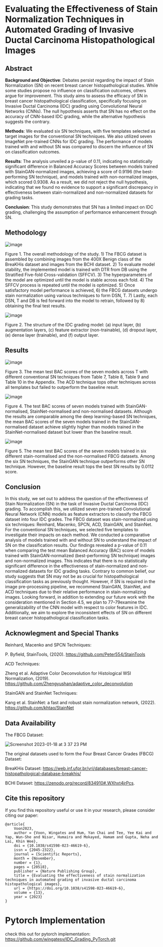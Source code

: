# Evaluating the Effectiveness of Stain Normalization Techniques in Automated Grading of Invasive Ductal Carcinoma Histopathological Images
## Abstract
**Background and Objective**: Debates persist regarding the impact of Stain Normalization (SN) on recent breast cancer histopathological studies. While some studies propose no influence on classification outcomes, others argue for improvement. This study aims to assess the efficacy of SN in breast cancer histopathological classification, specifically focusing on Invasive Ductal Carcinoma (IDC) grading using Convolutional Neural Networks (CNNs). The null hypothesis asserts that SN has no effect on the accuracy of CNN-based IDC grading, while the alternative hypothesis suggests the contrary. 

**Methods**: We evaluated six SN techniques, with five templates selected as target images for the conventional SN techniques. We also utilized seven ImageNet pre-trained CNNs for IDC grading. The performance of models trained with and without SN was compared to discern the influence of SN on classification outcomes. 

**Results**: The analysis unveiled a p-value of 0.11, indicating no statistically significant difference in Balanced Accuracy Scores between models trained with StainGAN-normalized images, achieving a score of 0.9196 (the best-performing SN technique), and models trained with non-normalized images, which scored 0.9308. As a result, we did not reject the null hypothesis, indicating that we found no evidence to support a significant discrepancy in effectiveness between stain-normalized and non-normalized datasets for grading tasks. 

**Conclusion**: This study demonstrates that SN has a limited impact on IDC grading, challenging the assumption of performance enhancement through SN.

## Methodology
![image](https://user-images.githubusercontent.com/56868536/212927412-06cbc49c-149b-4cd6-898c-42d4df097fe5.png)

Figure 1. The overall methodology of the study. 1) The FBCG dataset is assembled by combining images from the 400X Benign class of the BreaKHis dataset and images from the BCHI dataset. 2) To evaluate model stability, the implemented model is trained with DTR from DB using the Stratified Five-fold Cross-validation (SFFCV). 3) The hyperparameters of the model are optimized until the model is stable across each fold. 4) The SFFCV process is repeated until the model is optimized. 5) Once satisfactory model performance is achieved, 6) the FBCG datasets undergo stain normalization using various techniques to form DSN, T. 7) Lastly, each DSN, T and DB is fed forward into the model to retrain, followed by 8) obtaining the final test results.

![image](https://user-images.githubusercontent.com/56868536/212928102-12cb3a98-85af-40a7-a391-b3aa98fa0424.png)

Figure 2. The structure of the IDC grading model: (a) input layer, (b) augmentation layers, (c) feature extractor (non-trainable), (d) dropout layer, (e) dense layer (trainable), and (f) output layer.
## Results

![image](https://user-images.githubusercontent.com/56868536/216745586-1bc2da0e-b5e8-42b3-b6d9-f7733d37ed5e.png)

Figure 3. The mean test BAC scores of the seven models across T with different conventional SN techniques from Table 7, Table 8, Table 9 and Table 10 in the Appendix. The ACD technique tops other techniques across all templates but failed to outperform the baseline result.

![image](https://user-images.githubusercontent.com/56868536/216745608-4f78b616-def4-47e1-8ca3-4fe9805656ee.png)

Figure 4. The test BAC scores of seven models trained with StainGAN-normalised, StainNet-normalised and non-normalised datasets. Although the results are comparable among the deep learning-based SN techniques, the mean BAC scores of the seven models trained in the StainGAN-normalised dataset achieve slightly higher than models trained in the StainNet-normalised dataset but lower than the baseline result.

![image](https://user-images.githubusercontent.com/56868536/216745627-ae59237d-8f6b-4665-a563-366a3f9fd8ec.png)

Figure 5. The mean test BAC scores of the seven models trained in six different stain-normalised and the non-normalised FBCG datasets. Among the six SN techniques, the StainGAN technique outperforms other SN technique. However, the baseline result tops the best SN results by 0.0112 score.

## Conclusion
In this study, we set out to address the question of the effectiveness of Stain Normalization (SN) in the task of Invasive Ductal Carcinoma (IDC) grading. To accomplish this, we utilized seven pre-trained Convolutional Neural Network (CNN) models as feature extractors to classify the FBCG dataset into four IDC grades. The FBCG dataset was stain-normalized using six techniques: Reinhard, Macenko, SPCN, ACD, StainGAN, and StainNet. For the conventional SN techniques, we selected five templates to investigate their impacts on each method. We conducted a comparative analysis of models trained with and without SN to understand the impact of SN on the classification results. Our findings revealed a p-value of 0.11 when comparing the test mean Balanced Accuracy (BAC) score of models trained with StainGAN-normalized (best-performing SN technique) images and non-normalized images. This indicates that there is no statistically significant difference in the effectiveness of stain-normalized and non-normalized datasets for IDC grading tasks. Contrary to common belief, our study suggests that SN may not be as crucial for histopathological classification tasks as previously thought. However, if SN is required in the image pre-processing pipeline, we recommend StainGAN, StainNet, and ACD techniques due to their relative performance in stain-normalizing images. Looking forward, in addition to extending our future work with the consideration mentioned in Section 4.5, we plan to 77–79examine the generalizability of the CNN model with respect to color features in IDC. Additionally, we aim to explore the inconsistent effects of SN on different breast cancer histopathological classification tasks.

## Acknowlegment and Special Thanks
Reinhard, Macenko and SPCN Techniques: 

P. Byfield, StainTools, (2020). https://github.com/Peter554/StainTools

ACD Techniques:

Zheng et al. Adaptive Color Deconvolution for Histological WSI Normalization, (2019). https://github.com/Zhengyushan/adaptive_color_deconvolution

StainGAN and StainNet Techniques:

Kang et al. StainNet: a fast and robust stain normalization network, (2022). https://github.com/khtao/StainNet

## Data Availability
The FBCG Dataset:

![Screenshot 2023-01-18 at 3 37 23 PM](https://user-images.githubusercontent.com/56868536/213111557-8ad6de49-639e-477d-a259-a359d556a6c1.png)

The original datasets used to form the Four Breast Cancer Grades (FBCG) Dataset:

BreaKHis Dataset: https://web.inf.ufpr.br/vri/databases/breast-cancer-histopathological-database-breakhis/

BCHI Dataset: https://zenodo.org/record/834910#.WXhxt4jrPcs.

## Cite this repository

If you find this repository useful or use it in your research, please consider citing our paper:
```
@article{
    Voon2023,
    author = {Voon, Wingates and Hum, Yan Chai and Tee, Yee Kai and Yap, Wun-She and Nisar, Humaira and Mokayed, Hamam and Gupta, Neha and Lai, Khin Wee},
    doi = {10.1038/s41598-023-46619-6},
    issn = {2045-2322},
    journal = {Scientific Reports},
    month = {November},
    number = {1},
    pages = {20518},
    publisher = {Nature Publishing Group},
    title = {Evaluating the effectiveness of stain normalization techniques in automated grading of invasive ductal carcinoma histopathological images},
    url = {https://doi.org/10.1038/s41598-023-46619-6},
    volume = {13},
    year = {2023}
}
```
# Pytorch Implementation
check this out for pytorch implementation: https://github.com/wingatesv/IDC_Grading_PyTorch.git
